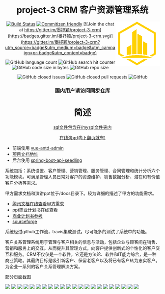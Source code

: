 <center>

# project-3 CRM 客户资源管理系统

  
<img align="right" src='/front/src/assets/img/logo.png' />
  
[![Build Status](https://travis-ci.org/moshuying/project-3-crm.svg?branch=main)](https://travis-ci.org/moshuying/project-3-crm)
[![Commitizen friendly](https://img.shields.io/badge/commitizen-friendly-brightgreen.svg)](http://commitizen.github.io/cz-cli/) [![Join the chat at https://gitter.im/墨抒颖/project-3-crm](https://badges.gitter.im/墨抒颖/project-3-crm.svg)](https://gitter.im/墨抒颖/project-3-crm?utm_source=badge&utm_medium=badge&utm_campaign=pr-badge&utm_content=badge)
 
 ![GitHub language count](https://img.shields.io/github/languages/count/moshuying/project-3-crm) ![GitHub search hit counter](https://img.shields.io/github/search/moshuying/project-3-crm/1) ![GitHub code size in bytes](https://img.shields.io/github/languages/code-size/moshuying/project-3-crm) ![GitHub repo size](https://img.shields.io/github/repo-size/moshuying/project-3-crm) 
  
  ![GitHub closed issues](https://img.shields.io/github/issues-closed/moshuying/project-3-crm) ![GitHub closed pull requests](https://img.shields.io/github/issues-pr-closed/moshuying/project-3-crm) ![GitHub](https://img.shields.io/github/license/moshuying/project-3-crm)

### 国内用户请访问[同步仓库](https://gitee.com/moshuying/project-3-crm)


# 简述

[sql文件包含在/mysql文件夹内](https://github.com/moshuying/project-3-crm/blob/main/mysql)

<a href="https://www.msy.plus/discover/" target="_blank">
在线演示(向下翻页就有)
</a>
</center>


- 前端使用 [vue-antd-admin](https://github.com/iczer/vue-antd-admin) 
- [项目文档地址](https://iczer.gitee.io/vue-antd-admin-docs/advance/authority.html#%E9%A1%B5%E9%9D%A2%E6%9D%83%E9%99%90) 
- 后台使用 [spring-boot-api-seedling](https://github.com/Zoctan/spring-boot-api-seedling) 

系统包括：系统设置、客户管理、营销管理、服务管理、合同管理和统计分析六个功能模块。可满足管理人员日常对客户的资源维护、销售数据分析、潜在和有价值客户分析等需求。


甲方需求文档和演讲ppt位于/docs目录下。较为详细的描述了甲方的功能需求。
- [腾讯文档在线查看甲方需求](https://docs.qq.com/doc/DR0JVbFpmdXNEU1NM)
- [ppt商业计划书在线查看](https://docs.qq.com/slide/DR2dIaXB1b3hVZkdw)
- [商业计划书参考](https://max.book118.com/html/2017/0508/105355794.shtm)
- [sourceforge](https://sourceforge.net/projects/project-3-crm/)



系统经过github工作流，travis集成测试。尽可能多的测试了系统中的功能。

客户关系管理系统用于管理与客户相关的信息与活动，包括企业与顾客间在销售、营销和服务上的交互。从而提升其管理方式，向客户提供创新式的个性化的客户交互和服务。CRM不仅仅是一个软件，它还是方法论、软件和IT能力综合，是一种商业策略。其最终目标是吸引新客户、保留老客户以及将已有客户转为忠实客户。为企业一系列的客户关系管理解决方案。

部分页面截图

![](/images/Snipaste_2021-05-24_17-26-55.png)
![](/images/Snipaste_2021-05-24_17-27-16.png)
![](/images/Snipaste_2021-05-24_17-27-48.png)
![](/images/Snipaste_2021-05-24_17-28-09.png)
![](/images/Snipaste_2021-05-24_17-28-20.png)
![](/images/Snipaste_2021-05-24_17-28-29.png)
![](/images/Snipaste_2021-05-24_17-28-40.png)
![](/images/Snipaste_2021-05-24_17-28-46.png)
![](/images/Snipaste_2021-05-24_17-28-54.png)
![](/images/Snipaste_2021-05-24_17-29-11.png)
![](/images/Snipaste_2021-05-24_17-29-16.png)
![](/images/Snipaste_2021-05-24_17-29-24.png)
![](/images/Snipaste_2021-05-24_17-29-29.png)
![](/images/Snipaste_2021-05-24_17-29-37.png)
![](/images/Snipaste_2021-05-24_17-29-48.png)
![](/images/Snipaste_2021-05-24_17-29-55.png)
![](/images/Snipaste_2021-05-24_17-30-06.png)
![](/images/Snipaste_2021-05-24_17-30-18.png)
![](/images/Snipaste_2021-05-24_17-30-39.png)
![](/images/Snipaste_2021-05-24_17-30-49.png)
![](/images/Snipaste_2021-05-24_17-30-56.png)
![](/images/Snipaste_2021-05-24_17-31-03.png)
